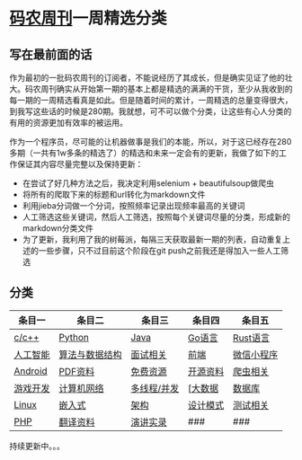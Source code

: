 # [码农周刊](https://weekly.manong.io/)一周精选分类

## 写在最前面的话

作为最初的一批码农周刊的订阅者，不能说经历了其成长，但是确实见证了他的壮大。码农周刊确实从开始第一期的基本上都是精选的满满的干货，至少从我收到的每一期的一周精选看真是如此。但是随着时间的累计，一周精选的总量变得很大，到我写这些话的时候是280期。我就想，可不可以做个分类，让这些有心人分类的有用的资源更加有效率的被运用。

作为一个程序员，尽可能的让机器做事是我们的本能，所以，对于这已经存在280多期（一共有1w多条的精选了）的精选和未来一定会有的更新，我做了如下的工作保证其内容尽量完整以及保持更新：

- 在尝试了好几种方法之后，我决定利用selenium + beautifulsoup做爬虫
- 将所有的爬取下来的标题和url转化为markdown文件
- 利用jieba分词做一个分词，按照频率记录出现频率最高的关键词
- 人工筛选这些关键词，然后人工筛选，按照每个关键词尽量的分类，形成新的markdown分类文件
- 为了更新，我利用了我的树莓派，每隔三天获取最新一期的列表，自动重复上述的一些步骤，只不过目前这个阶段在git push之前我还是得加入一些人工筛选

## 分类

| 条目一 | 条目二 | 条目三 | 条目四 | 条目五 |
| ------ | ------ | ------ | ------ | ------ |
| [c/c++](docs/CPPLinks.md) | [Python](docs/PythonLists.md) | [Java](docs/JavaLinks.md) | [Go语言](docs/GoLists.md) | [Rust语言](docs/Rustinks.md)|
| [人工智能](docs/AILinks.md) | [算法与数据结构](docs/AlgLinks.md) | [面试相关](docs/InterviewLinks.md) | [前端](docs/FrontendLinks.md) | [微信小程序](docs/WXMiniProgramLinks.md) |
| [Android](docs/AndroidLinks.md) | [PDF资料](docs/PDFLinks.md) | [免费资源](docs/FreeLists.md) | [开源资料](docs/OpenSourceLinks.md) | [爬虫相关](docs/ScrapyLinks.md) |
| [游戏开发](docs/GameDevLinks.md) | [计算机网络](docs/NetworkLists.md) | [多线程/并发](docs/ConThreadLists.md) | [[大数据](docs/BigDataLinks.md) | [数据库](docs/DatabaseLinks.md) |
| [Linux](docs/LinuxLists.md) | [嵌入式](docs/EmbededLinks.md) | [架构](docs/ArchitectureLists.md) | [设计模式](docs/DesignModeLists.md) | [测试相关](docs/TestingLinks.md) |
| [PHP](docs/PHPLists.md) | [翻译资料](docs/TranslateLinks.md) | [演讲实录](docs/SpeechLinks.md) | ### | ### |


持续更新中。。。 
